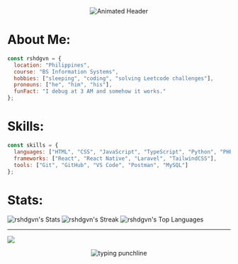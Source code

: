 <div align="center">
  <img src="https://readme-typing-svg.demolab.com?font=Fira+Code&weight=700&size=42&duration=3000&pause=1000&color=00FF00&center=true&vCenter=true&width=800&height=80&lines=Hi%2C+I'm+Rasheed+Gavin;Aspiring+Software+Engineer" alt="Animated Header" />
</div>

# About Me:
```javascript
const rshdgvn = {
  location: "Philippines",
  course: "BS Information Systems",
  hobbies: ["sleeping", "coding", "solving Leetcode challenges"],
  pronouns: ["he", "him", "his"],
  funFact: "I debug at 3 AM and somehow it works."
};

```

# Skills:
```javascript
const skills = {
  languages: ["HTML", "CSS", "JavaScript", "TypeScript", "Python", "PHP"],
  frameworks: ["React", "React Native", "Laravel", "TailwindCSS"],
  tools: ["Git", "GitHub", "VS Code", "Postman", "MySQL"]
};
```



# Stats:
![rshdgvn's Stats](https://github-readme-stats.vercel.app/api?username=rshdgvn&theme=merko&show_icons=true&hide_border=true&count_private=true)
![rshdgvn's Streak](https://github-readme-streak-stats.herokuapp.com/?user=rshdgvn&theme=merko&hide_border=true)
![rshdgvn's Top Languages](https://github-readme-stats.vercel.app/api/top-langs/?username=rshdgvn&theme=merko&show_icons=true&hide_border=true&layout=compact)

---
[![](https://visitcount.itsvg.in/api?id=rshdgvn&icon=0&color=0)](https://visitcount.itsvg.in)

<div align="center">
  <img src="https://readme-typing-svg.demolab.com?font=Fira+Code&size=20&duration=3600&pause=1000&color=ff79c6&center=true&vCenter=true&width=760&height=90&lines=You%E2%80%99re+the+semicolon+to+my+statements+without+you%2C+I%E2%80%99m+broken." alt="typing punchline"/>
</div>

